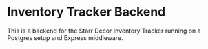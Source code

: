# Inventory Tracker Backend

This is a backend for the Starr Decor Inventory Tracker running on a Postgres setup and Express middleware.
